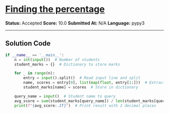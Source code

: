 # [Finding the percentage](https://www.hackerrank.com/challenges/finding-the-percentage/problem)

**Status:** Accepted
**Score:** 10.0
**Submitted At:** N/A
**Language:** pypy3

---

## Solution Code

```python
if __name__ == '__main__':
    n = int(input())  # Number of students
    student_marks = {}  # Dictionary to store marks

    for _ in range(n):
        entry = input().split()  # Read input line and split
        name, scores = entry[0], list(map(float, entry[1:]))  # Extract name and scores
        student_marks[name] = scores  # Store in dictionary

    query_name = input()  # Student name to query
    avg_score = sum(student_marks[query_name]) / len(student_marks[query_name])  # Compute average
    print(f"{avg_score:.2f}")  # Print result with 2 decimal places


